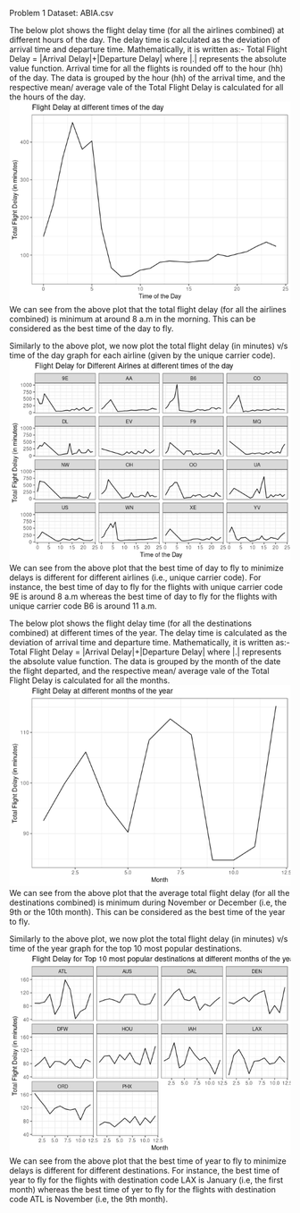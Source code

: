 Problem 1 Dataset: ABIA.csv

The below plot shows the flight delay time (for all the airlines
combined) at different hours of the day. The delay time is calculated as
the deviation of arrival time and departure time. Mathematically, it is
written as:- Total Flight Delay = |Arrival Delay|+|Departure Delay|
where |.| represents the absolute value function. Arrival time for all
the flights is rounded off to the hour (hh) of the day. The data is
grouped by the hour (hh) of the arrival time, and the respective mean/
average vale of the Total Flight Delay is calculated for all the hours
of the day.
![](Data-Mining-Assignment-1-Problem-1_files/figure-markdown_strict/unnamed-chunk-13-1.png)
We can see from the above plot that the total flight delay (for all the
airlines combined) is minimum at around 8 a.m in the morning. This can
be considered as the best time of the day to fly.

Similarly to the above plot, we now plot the total flight delay (in
minutes) v/s time of the day graph for each airline (given by the unique
carrier code).
![](Data-Mining-Assignment-1-Problem-1_files/figure-markdown_strict/unnamed-chunk-15-1.png)
We can see from the above plot that the best time of day to fly to
minimize delays is different for different airlines (i.e., unique
carrier code). For instance, the best time of day to fly for the flights
with unique carrier code 9E is around 8 a.m whereas the best time of day
to fly for the flights with unique carrier code B6 is around 11 a.m.

The below plot shows the flight delay time (for all the destinations
combined) at different times of the year. The delay time is calculated
as the deviation of arrival time and departure time. Mathematically, it
is written as:- Total Flight Delay = |Arrival Delay|+|Departure Delay|
where |.| represents the absolute value function. The data is grouped by
the month of the date the flight departed, and the respective mean/
average vale of the Total Flight Delay is calculated for all the months.
![](Data-Mining-Assignment-1-Problem-1_files/figure-markdown_strict/unnamed-chunk-17-1.png)
We can see from the above plot that the average total flight delay (for
all the destinations combined) is minimum during November or December
(i.e, the 9th or the 10th month). This can be considered as the best
time of the year to fly.

Similarly to the above plot, we now plot the total flight delay (in
minutes) v/s time of the year graph for the top 10 most popular
destinations.
![](Data-Mining-Assignment-1-Problem-1_files/figure-markdown_strict/unnamed-chunk-20-1.png)
We can see from the above plot that the best time of year to fly to
minimize delays is different for different destinations. For instance,
the best time of year to fly for the flights with destination code LAX
is January (i.e, the first month) whereas the best time of yer to fly
for the flights with destination code ATL is November (i.e, the 9th
month).
